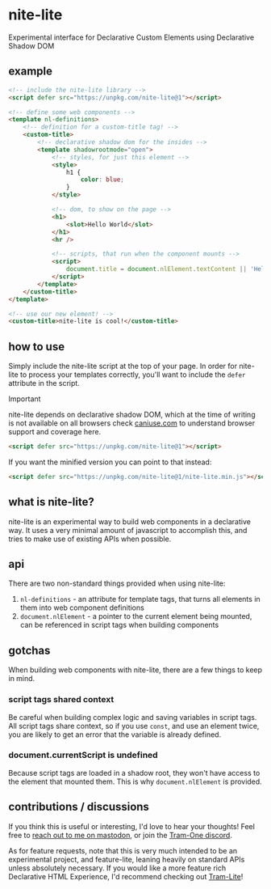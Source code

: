 # nite-lite

Experimental interface for Declarative Custom Elements using Declarative Shadow DOM

## example

```html
<!-- include the nite-lite library -->
<script defer src="https://unpkg.com/nite-lite@1"></script>

<!-- define some web components -->
<template nl-definitions>
	<!-- definition for a custom-title tag! -->
	<custom-title>
		<!-- declarative shadow dom for the insides -->
		<template shadowrootmode="open">
			<!-- styles, for just this element -->
			<style>
				h1 {
					color: blue;
				}
			</style>

			<!-- dom, to show on the page -->
			<h1>
				<slot>Hello World</slot>
			</h1>
			<hr />

			<!-- scripts, that run when the component mounts -->
			<script>
				document.title = document.nlElement.textContent || 'Hello World';
			</script>
		</template>
	</custom-title>
</template>

<!-- use our new element! -->
<custom-title>nite-lite is cool!</custom-title>
```

## how to use

Simply include the nite-lite script at the top of your page. In order for nite-lite to process your templates correctly,
you'll want to include the `defer` attribute in the script.

> [!important]
> nite-lite depends on declarative shadow DOM, which at the time of writing is not available on all
> browsers check [caniuse.com](https://caniuse.com/declarative-shadow-dom) to understand browser support and coverage
> here.

```html
<script defer src="https://unpkg.com/nite-lite@1"></script>
```

If you want the minified version you can point to that instead:

```html
<script defer src="https://unpkg.com/nite-lite@1/nite-lite.min.js"></script>
```

## what is nite-lite?

nite-lite is an experimental way to build web components in a declarative way. It uses a very minimal amount of
javascript to accomplish this, and tries to make use of existing APIs when possible.

## api

There are two non-standard things provided when using nite-lite:

1. `nl-definitions` - an attribute for template tags, that turns all elements in them into web component definitions
2. `document.nlElement` - a pointer to the current element being mounted, can be referenced in script tags when building
   components

## gotchas

When building web components with nite-lite, there are a few things to keep in mind.

### script tags shared context

Be careful when building complex logic and saving variables in script tags. All script tags share context, so if you use
`const`, and use an element twice, you are likely to get an error that the variable is already defined.

### document.currentScript is undefined

Because script tags are loaded in a shadow root, they won't have access to the element that mounted them. This is why
`document.nlElement` is provided.

## contributions / discussions

If you think this is useful or interesting, I'd love to hear your thoughts! Feel free to
[reach out to me on mastodon](https://fosstodon.org/@jrjurman), or join the
[Tram-One discord](https://discord.gg/dpBXAQC).

As for feature requests, note that this is very much intended to be an experimental project, and feature-lite, leaning
heavily on standard APIs unless absolutely necessary. If you would like a more feature rich Declarative HTML Experience,
I'd recommend checking out [Tram-Lite](https://tram-one.io/tram-lite/)!
